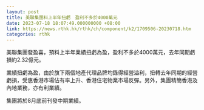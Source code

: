 ```yaml
---
layout: post
title: 美聯集團料上半年扭虧　盈利不多於4000萬元
date: 2023-07-18 18:07:49.000000000 +08:00
link: https://news.rthk.hk/rthk/ch/component/k2/1709506-20230718.htm
categories: rthk
---
```


美聯集團發盈喜，預料上半年業績扭虧為盈，盈利不多於4000萬元，去年同期虧損約2.32億元。

業績扭虧為盈，由於旗下兩個地產代理品牌均錄得經營溢利，扭轉去年同期的經營虧損，受惠香港市場佔有率上升、香港住宅物業市場反彈。另外，集團精簡香港及內地業務，亦有利業績。

集團將於8月底前刊發中期業績。
